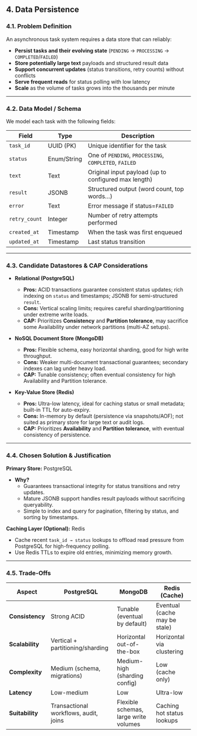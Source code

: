 ## 4. **Data Persistence**

### 4.1. Problem Definition  
An asynchronous task system requires a data store that can reliably:  
- **Persist tasks and their evolving state** (`PENDING` → `PROCESSING` → `COMPLETED`/`FAILED`)  
- **Store potentially large text** payloads and structured result data  
- **Support concurrent updates** (status transitions, retry counts) without conflicts  
- **Serve frequent reads** for status polling with low latency  
- **Scale** as the volume of tasks grows into the thousands per minute  

---

### 4.2. Data Model / Schema  
We model each task with the following fields:  

| Field         | Type        | Description                                           |
|---------------|-------------|-------------------------------------------------------|
| `task_id`     | UUID (PK)   | Unique identifier for the task                        |
| `status`      | Enum/String | One of `PENDING`, `PROCESSING`, `COMPLETED`, `FAILED` |
| `text`        | Text        | Original input payload (up to configured max length)  |
| `result`      | JSONB       | Structured output (word count, top words…)            |
| `error`       | Text        | Error message if status=`FAILED`                      |
| `retry_count` | Integer     | Number of retry attempts performed                    |
| `created_at`  | Timestamp   | When the task was first enqueued                      |
| `updated_at`  | Timestamp   | Last status transition                                |

---

### 4.3. Candidate Datastores & CAP Considerations  
- **Relational (PostgreSQL)**  
  - **Pros:** ACID transactions guarantee consistent status updates; rich indexing on `status` and timestamps; JSONB for semi-structured `result`.  
  - **Cons:** Vertical scaling limits; requires careful sharding/partitioning under extreme write loads.  
  - **CAP:** Prioritizes **Consistency** and **Partition tolerance**, may sacrifice some Availability under network partitions (multi-AZ setups).  

- **NoSQL Document Store (MongoDB)**  
  - **Pros:** Flexible schema, easy horizontal sharding, good for high write throughput.  
  - **Cons:** Weaker multi-document transactional guarantees; secondary indexes can lag under heavy load.  
  - **CAP:** Tunable consistency; often eventual consistency for high Availability and Partition tolerance.

- **Key-Value Store (Redis)**  
  - **Pros:** Ultra-low latency, ideal for caching status or small metadata; built-in TTL for auto-expiry.  
  - **Cons:** In-memory by default (persistence via snapshots/AOF); not suited as primary store for large text or audit logs.  
  - **CAP:** Prioritizes **Availability** and **Partition tolerance**, with eventual consistency of persistence.

---

### 4.4. Chosen Solution & Justification  
**Primary Store:** PostgreSQL  
- **Why?**  
  - Guarantees transactional integrity for status transitions and retry updates.  
  - Mature JSONB support handles result payloads without sacrificing queryability.  
  - Simple to index and query for pagination, filtering by status, and sorting by timestamps.  

**Caching Layer (Optional):** Redis  
- Cache recent `task_id → status` lookups to offload read pressure from PostgreSQL for high-frequency polling.  
- Use Redis TTLs to expire old entries, minimizing memory growth.

---

### 4.5. Trade-Offs  
| Aspect          | PostgreSQL                            | MongoDB                               | Redis (Cache)                 |
|-----------------|---------------------------------------|---------------------------------------|-------------------------------|
| **Consistency** | Strong ACID                           | Tunable (eventual by default)         | Eventual (cache may be stale) |
| **Scalability** | Vertical + partitioning/sharding      | Horizontal out-of-the-box             | Horizontal via clustering     |
| **Complexity**  | Medium (schema, migrations)           | Medium-high (sharding config)         | Low (cache only)              |
| **Latency**     | Low-medium                            | Low                                   | Ultra-low                     |
| **Suitability** | Transactional workflows, audit, joins | Flexible schemas, large write volumes | Caching hot status lookups    |
 
